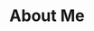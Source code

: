---
layout: default
title: About Me
description: Elvis Tony (pen name-Random Wanderer)
permalink: /about/
---